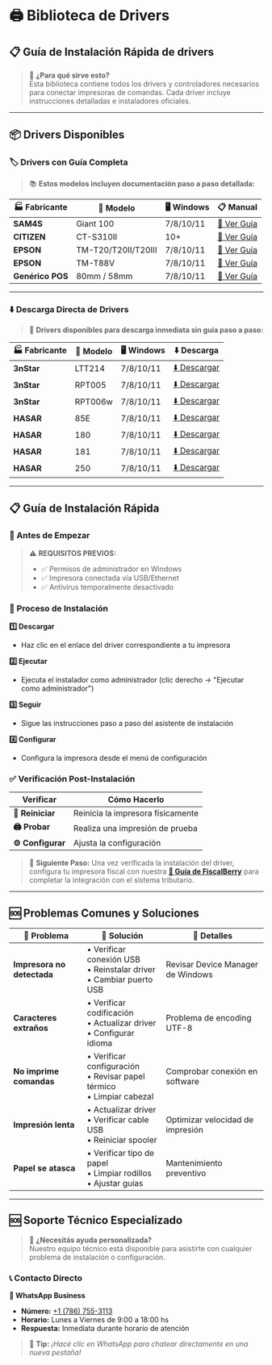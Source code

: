 # 🖨️ Biblioteca de Drivers

## 📋 **Guía de Instalación Rápida de drivers**

> 🎯 **¿Para qué sirve esto?**  
> Esta biblioteca contiene todos los drivers y controladores necesarios para conectar impresoras de comandas. Cada driver incluye instrucciones detalladas e instaladores oficiales.

---

## 📦 **Drivers Disponibles**

### **🏷️ Drivers con Guía Completa**

> 📚 **Estos modelos incluyen documentación paso a paso detallada:**

| 🏭 **Fabricante** | 📱 **Modelo** | 🖥️ **Windows** | 📋 **Manual** |
|-------------------|---------------|-----------------|----------------|
| **SAM4S** | Giant 100 | 7/8/10/11 | [📄 Ver Guía](/user-guide/sam4s-giant-100) |
| **CITIZEN** | CT-S310II | 10+ | [📄 Ver Guía](/user-guide/citizen-ct-s310ii) |
| **EPSON** | TM-T20/T20II/T20III | 7/8/10/11 | [📄 Ver Guía](/user-guide/epson-tm-t20) |
| **EPSON** | TM-T88V | 7/8/10/11 | [📄 Ver Guía](/user-guide/epson-tm-t88v) |
| **Genérico POS** | 80mm / 58mm | 7/8/10/11 | [📄 Ver Guía](/user-guide/drivers-genericos) |

---

### **⬇️ Descarga Directa de Drivers**

> 💾 **Drivers disponibles para descarga inmediata sin guía paso a paso:**

| 🏭 **Fabricante** | 📱 **Modelo** | 🖥️ **Windows** | ⬇️ **Descarga** |
|-------------------|---------------|-----------------|-----------------|
| **3nStar** | LTT214 | 7/8/10/11 | [⬇️ Descargar](/drivers/3nstar/LTT214.zip) |
| **3nStar** | RPT005 | 7/8/10/11 | [⬇️ Descargar](/drivers/3nstar/RPT005.zip) |
| **3nStar** | RPT006w | 7/8/10/11 | [⬇️ Descargar](/drivers/3nstar/RPT006w.zip) |
| **HASAR** | 85E | 7/8/10/11 | [⬇️ Descargar](/drivers/hasar/85E.zip) |
| **HASAR** | 180 | 7/8/10/11 | [⬇️ Descargar](/drivers/hasar/HASAR-180.zip) |
| **HASAR** | 181 | 7/8/10/11 | [⬇️ Descargar](/drivers/hasar/HASAR-181.zip) |
| **HASAR** | 250 | 7/8/10/11 | [⬇️ Descargar](/drivers/hasar/HASAR-250.zip) |

---

## 📋 **Guía de Instalación Rápida**

### **🔧 Antes de Empezar**

> ⚠️ **REQUISITOS PREVIOS:**
> - ✅ Permisos de administrador en Windows
> - ✅ Impresora conectada vía USB/Ethernet
> - ✅ Antivirus temporalmente desactivado

### **🚀 Proceso de Instalación**

**1️⃣ Descargar**
- Haz clic en el enlace del driver correspondiente a tu impresora

**2️⃣ Ejecutar**
- Ejecuta el instalador como administrador (clic derecho → "Ejecutar como administrador")

**3️⃣ Seguir**
- Sigue las instrucciones paso a paso del asistente de instalación

**4️⃣ Configurar**
- Configura la impresora desde el menú de configuración

### **✅ Verificación Post-Instalación**

| Verificar | Cómo Hacerlo |
|-----------|--------------|
| **🔄 Reiniciar** | Reinicia la impresora físicamente |
| **🖨️ Probar** | Realiza una impresión de prueba |
| **⚙️ Configurar** | Ajusta la configuración |

> 🔗 **Siguiente Paso:** Una vez verificada la instalación del driver, configura tu impresora fiscal con nuestra **[📄 Guía de FiscalBerry](/user-guide/configuracion-de-impresoras#que-es-fiscalberry)** para completar la integración con el sistema tributario.

---

## 🆘 **Problemas Comunes y Soluciones**

| 🚨 Problema | 🔧 Solución | 📝 Detalles |
|-------------|-------------|-------------|
| **Impresora no detectada** | • Verificar conexión USB<br>• Reinstalar driver<br>• Cambiar puerto USB | Revisar Device Manager de Windows |
| **Caracteres extraños** | • Verificar codificación<br>• Actualizar driver<br>• Configurar idioma | Problema de encoding UTF-8 |
| **No imprime comandas** | • Verificar configuración<br>• Revisar papel térmico<br>• Limpiar cabezal | Comprobar conexión en software |
| **Impresión lenta** | • Actualizar driver<br>• Verificar cable USB<br>• Reiniciar spooler | Optimizar velocidad de impresión |
| **Papel se atasca** | • Verificar tipo de papel<br>• Limpiar rodillos<br>• Ajustar guías | Mantenimiento preventivo |

---

## 🆘 **Soporte Técnico Especializado**

> 💬 **¿Necesitás ayuda personalizada?**  
> Nuestro equipo técnico está disponible para asistirte con cualquier problema de instalación o configuración.

### **📞 Contacto Directo**

**💬 WhatsApp Business**
- **Número:** <a href="https://wa.me/17867553113?" target="_blank">+1 (786) 755-3113</a>
- **Horario:** Lunes a Viernes de 9:00 a 18:00 hs
- **Respuesta:** Inmediata durante horario de atención

> 🚀 **Tip:** *¡Hacé clic en WhatsApp para chatear directamente en una nueva pestaña!*

